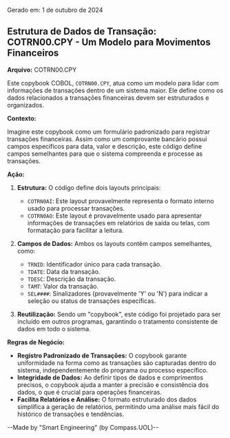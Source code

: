 Gerado em: 1 de outubro de 2024

## Estrutura de Dados de Transação: COTRN00.CPY - Um Modelo para Movimentos Financeiros

**Arquivo:**  COTRN00.CPY

Este copybook COBOL, `COTRN00.CPY`, atua como um modelo para lidar com informações de transações dentro de um sistema maior. Ele define como os dados relacionados a transações financeiras devem ser estruturados e organizados.

**Contexto:**

Imagine este copybook como um formulário padronizado para registrar transações financeiras. Assim como um  comprovante bancário possui campos específicos para data, valor e descrição, este código define campos semelhantes para que o sistema compreenda e processe as transações.

**Ação:**

1. **Estrutura:** O código define dois layouts principais:
    * `COTRN0AI`: Este layout provavelmente representa o formato interno usado para processar transações. 
    * `COTRN0AO`: Este layout é provavelmente usado para apresentar informações de transações em relatórios de saída ou telas, com formatação para facilitar a leitura. 

2. **Campos de Dados:** Ambos os layouts contêm campos semelhantes, como:
    * `TRNID`: Identificador único para cada transação.
    * `TDATE`: Data da transação.
    * `TDESC`: Descrição da transação.
    * `TAMT`: Valor da transação.
    * `SEL####`: Sinalizadores (provavelmente 'Y' ou 'N') para indicar a seleção ou status de transações específicas.

3. **Reutilização:** Sendo um "copybook", este código foi projetado para ser incluído em outros programas, garantindo o tratamento consistente de dados em todo o sistema.

**Regras de Negócio:**

* **Registro Padronizado de Transações:** O copybook garante uniformidade na forma como as transações são capturadas dentro do sistema, independentemente do programa ou processo específico. 
* **Integridade de Dados:** Ao definir tipos de dados e comprimentos precisos, o copybook ajuda a manter a precisão e consistência dos dados, o que é crucial para operações financeiras.
* **Facilita Relatórios e Análise:** O formato estruturado dos dados simplifica a geração de relatórios, permitindo uma análise mais fácil do histórico de transações e tendências.

--Made by "Smart Engineering" (by Compass.UOL)--